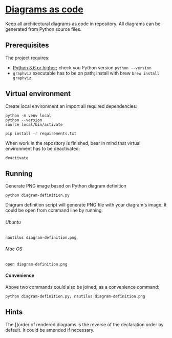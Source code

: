 # [Diagrams as code][dac]

Keep all architectural diagrams as code in repository. All diagrams can be generated from Python source files. 


## Prerequisites

The project requires:

 * [Python 3.6 or higher](https://diagrams.mingrammer.com/docs/getting-started/installation); check you Python version `python --version`
 * `graphviz` executable has to be on path; install with brew `brew install graphviz`
 
## Virtual environment
Create local environment an import all required dependencies:

```
python -m venv local
python --version
source local/bin/activate

pip install -r requirements.txt
```

When work in the repository is finished, bear in mind that virtual environment has to be deactivated:

```
deactivate
```


## Running 
Generate PNG image based on Python diagram definition

```
python diagram-definition.py
```

Diagram definition script will generate PNG file with your diagram's image. It could be open from command line by running:  

###### Ubuntu

```
nautilus diagram-definition.png
```


###### Mac OS

```
open diagram-definition.png
```

#### Convenience
Above two commands could also be joined, as a convenience command:

```
python diagram-definition.py; nautilus diagram-definition.png
```


## Hints

The []order of rendered diagrams is the reverse of the declaration order by default. It could be amended if necessary.





[dac]: https://diagrams.mingrammer.com
